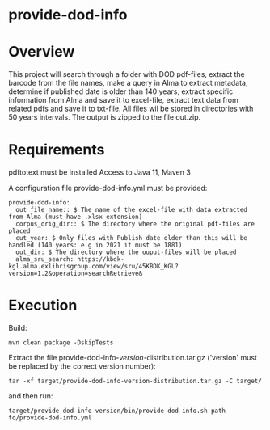 # provide-dod-info

# Overview
This project will search through a folder with DOD pdf-files, extract the barcode from the file names,
make a query in Alma to extract metadata, determine if published date is older than 140 years, extract specific
information from Alma and save it to excel-file, extract text data from related pdfs and save it to txt-file.
All files wil be stored in directories with 50 years intervals.
The output is zipped to the file out.zip.



# Requirements
pdftotext must be installed
Access to 
Java 11, Maven 3

A configuration file provide-dod-info.yml must be provided: 
```
provide-dod-info:
  out_file_name:: $ The name of the excel-file with data extracted from Alma (must have .xlsx extension) 
  corpus_orig_dir:: $ The directory where the original pdf-files are placed
  cut_year: $ Only files with Publish date older than this will be handled (140 years: e.g in 2021 it must be 1881)
  out_dir: $ The directory where the ouput-files will be placed
  alma_sru_search: https://kbdk-kgl.alma.exlibrisgroup.com/view/sru/45KBDK_KGL?version=1.2&operation=searchRetrieve&

```
# Execution
Build:
```
mvn clean package -DskipTests
```

Extract the file provide-dod-info-*version*-distribution.tar.gz ('version' must be replaced by the correct version number):
```
tar -xf target/provide-dod-info-version-distribution.tar.gz -C target/
```
and then run:
```
target/provide-dod-info-version/bin/provide-dod-info.sh path-to/provide-dod-info.yml
```


